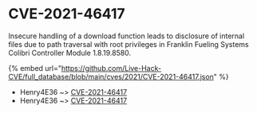 # CVE-2021-46417

Insecure handling of a download function leads to disclosure of internal files due to path traversal with root privileges in Franklin Fueling Systems Colibri Controller Module 1.8.19.8580.

{% embed url="https://github.com/Live-Hack-CVE/full_database/blob/main/cves/2021/CVE-2021-46417.json" %}


* Henry4E36 ~> [CVE-2021-46417](https://www.alice-snow.ru/2021/database/cve-2021-46417/cve-2021-46417-henry4e36)
* Henry4E36 ~> [CVE-2021-46417](https://www.alice-snow.ru/2021/database/cve-2021-46417/cve-2021-46417-henry4e36)